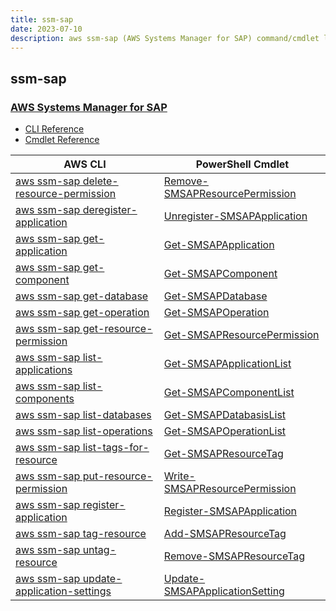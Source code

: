 ```yaml
---
title: ssm-sap
date: 2023-07-10
description: aws ssm-sap (AWS Systems Manager for SAP) command/cmdlet list.
---
```


## ssm-sap

### [AWS Systems Manager for SAP](https://aws.amazon.com/systems-manager/)

* [CLI Reference](https://awscli.amazonaws.com/v2/documentation/api/latest/reference/ssm-sap/index.html)
* [Cmdlet Reference](https://docs.aws.amazon.com/powershell/latest/reference/items/SsmSap_cmdlets.html)

|AWS CLI|PowerShell Cmdlet|
|----|----|
|[aws ssm-sap delete-resource-permission](https://awscli.amazonaws.com/v2/documentation/api/latest/reference/ssm-sap/delete-resource-permission.html)|[Remove-SMSAPResourcePermission](https://docs.aws.amazon.com/powershell/latest/reference/items/Remove-SMSAPResourcePermission.html)|
|[aws ssm-sap deregister-application](https://awscli.amazonaws.com/v2/documentation/api/latest/reference/ssm-sap/deregister-application.html)|[Unregister-SMSAPApplication](https://docs.aws.amazon.com/powershell/latest/reference/items/Unregister-SMSAPApplication.html)|
|[aws ssm-sap get-application](https://awscli.amazonaws.com/v2/documentation/api/latest/reference/ssm-sap/get-application.html)|[Get-SMSAPApplication](https://docs.aws.amazon.com/powershell/latest/reference/items/Get-SMSAPApplication.html)|
|[aws ssm-sap get-component](https://awscli.amazonaws.com/v2/documentation/api/latest/reference/ssm-sap/get-component.html)|[Get-SMSAPComponent](https://docs.aws.amazon.com/powershell/latest/reference/items/Get-SMSAPComponent.html)|
|[aws ssm-sap get-database](https://awscli.amazonaws.com/v2/documentation/api/latest/reference/ssm-sap/get-database.html)|[Get-SMSAPDatabase](https://docs.aws.amazon.com/powershell/latest/reference/items/Get-SMSAPDatabase.html)|
|[aws ssm-sap get-operation](https://awscli.amazonaws.com/v2/documentation/api/latest/reference/ssm-sap/get-operation.html)|[Get-SMSAPOperation](https://docs.aws.amazon.com/powershell/latest/reference/items/Get-SMSAPOperation.html)|
|[aws ssm-sap get-resource-permission](https://awscli.amazonaws.com/v2/documentation/api/latest/reference/ssm-sap/get-resource-permission.html)|[Get-SMSAPResourcePermission](https://docs.aws.amazon.com/powershell/latest/reference/items/Get-SMSAPResourcePermission.html)|
|[aws ssm-sap list-applications](https://awscli.amazonaws.com/v2/documentation/api/latest/reference/ssm-sap/list-applications.html)|[Get-SMSAPApplicationList](https://docs.aws.amazon.com/powershell/latest/reference/items/Get-SMSAPApplicationList.html)|
|[aws ssm-sap list-components](https://awscli.amazonaws.com/v2/documentation/api/latest/reference/ssm-sap/list-components.html)|[Get-SMSAPComponentList](https://docs.aws.amazon.com/powershell/latest/reference/items/Get-SMSAPComponentList.html)|
|[aws ssm-sap list-databases](https://awscli.amazonaws.com/v2/documentation/api/latest/reference/ssm-sap/list-databases.html)|[Get-SMSAPDatabasisList](https://docs.aws.amazon.com/powershell/latest/reference/items/Get-SMSAPDatabasisList.html)|
|[aws ssm-sap list-operations](https://awscli.amazonaws.com/v2/documentation/api/latest/reference/ssm-sap/list-operations.html)|[Get-SMSAPOperationList](https://docs.aws.amazon.com/powershell/latest/reference/items/Get-SMSAPOperationList.html)|
|[aws ssm-sap list-tags-for-resource](https://awscli.amazonaws.com/v2/documentation/api/latest/reference/ssm-sap/list-tags-for-resource.html)|[Get-SMSAPResourceTag](https://docs.aws.amazon.com/powershell/latest/reference/items/Get-SMSAPResourceTag.html)|
|[aws ssm-sap put-resource-permission](https://awscli.amazonaws.com/v2/documentation/api/latest/reference/ssm-sap/put-resource-permission.html)|[Write-SMSAPResourcePermission](https://docs.aws.amazon.com/powershell/latest/reference/items/Write-SMSAPResourcePermission.html)|
|[aws ssm-sap register-application](https://awscli.amazonaws.com/v2/documentation/api/latest/reference/ssm-sap/register-application.html)|[Register-SMSAPApplication](https://docs.aws.amazon.com/powershell/latest/reference/items/Register-SMSAPApplication.html)|
|[aws ssm-sap tag-resource](https://awscli.amazonaws.com/v2/documentation/api/latest/reference/ssm-sap/tag-resource.html)|[Add-SMSAPResourceTag](https://docs.aws.amazon.com/powershell/latest/reference/items/Add-SMSAPResourceTag.html)|
|[aws ssm-sap untag-resource](https://awscli.amazonaws.com/v2/documentation/api/latest/reference/ssm-sap/untag-resource.html)|[Remove-SMSAPResourceTag](https://docs.aws.amazon.com/powershell/latest/reference/items/Remove-SMSAPResourceTag.html)|
|[aws ssm-sap update-application-settings](https://awscli.amazonaws.com/v2/documentation/api/latest/reference/ssm-sap/update-application-settings.html)|[Update-SMSAPApplicationSetting](https://docs.aws.amazon.com/powershell/latest/reference/items/Update-SMSAPApplicationSetting.html)|

